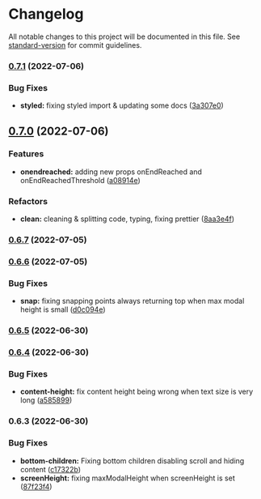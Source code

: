 # Changelog

All notable changes to this project will be documented in this file. See [standard-version](https://github.com/conventional-changelog/standard-version) for commit guidelines.

### [0.7.1](https://github.com/Nazort/animated-scroll-modal/compare/v0.7.0...v0.7.1) (2022-07-06)


### Bug Fixes

* **styled:** fixing styled import & updating some docs ([3a307e0](https://github.com/Nazort/animated-scroll-modal/commit/3a307e078528ed9a0a190b5300be5517fe7e1932))

## [0.7.0](https://github.com/Nazort/animated-scroll-modal/compare/v0.6.7...v0.7.0) (2022-07-06)


### Features

* **onendreached:** adding new props onEndReached and onEndReachedThreshold ([a08914e](https://github.com/Nazort/animated-scroll-modal/commit/a08914e7d4265962c5bad95d37c41c129919077b))


### Refactors

* **clean:** cleaning & splitting code, typing, fixing prettier ([8aa3e4f](https://github.com/Nazort/animated-scroll-modal/commit/8aa3e4fe054f22da266fabbfe04427aacdea69d7))

### [0.6.7](https://github.com/Nazort/animated-scroll-modal/compare/v0.6.6...v0.6.7) (2022-07-05)

### [0.6.6](https://github.com/Nazort/animated-scroll-modal/compare/v0.6.5...v0.6.6) (2022-07-05)


### Bug Fixes

* **snap:** fixing snapping points always returning top when max modal height is small ([d0c094e](https://github.com/Nazort/animated-scroll-modal/commit/d0c094ea00f7a8f1ae3d0795edd9d3d5d68beaf8))

### [0.6.5](https://github.com/Nazort/animated-scroll-modal/compare/v0.6.4...v0.6.5) (2022-06-30)

### [0.6.4](https://github.com/Nazort/animated-scroll-modal/compare/v0.6.3...v0.6.4) (2022-06-30)


### Bug Fixes

* **content-height:** fix content height being wrong when text size is very long ([a585899](https://github.com/Nazort/animated-scroll-modal/commit/a585899cde5353d0edcca10fe1a0df2cf5f010b5))

### 0.6.3 (2022-06-30)


### Bug Fixes

* **bottom-children:** Fixing bottom children disabling scroll and hiding content ([c17322b](https://github.com/Nazort/animated-scroll-modal/commit/c17322b1b39dffe596c870fd53054111dcbf0bbb))
* **screenHeight:** fixing maxModalHeight when screenHeight is set ([87f23f4](https://github.com/Nazort/animated-scroll-modal/commit/87f23f4d0c6682b76d24999a77f04f6b90e3c60c))
